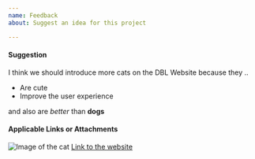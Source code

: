 ```yaml
---
name: Feedback
about: Suggest an idea for this project

---
```


#### Suggestion

I think we should introduce more cats on the DBL Website because they ..

- Are cute
- Improve the user experience

and also are *better* than **dogs**

#### Applicable Links or Attachments

![Image of the cat](https://top.gg/images/error.jpg)
[Link to the website](https://top.gg)
